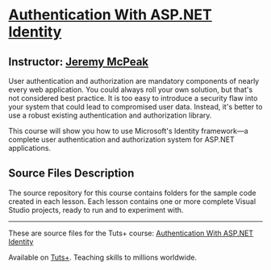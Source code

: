 # [Authentication With ASP.NET Identity][published url]
## Instructor: [Jeremy McPeak][instructor url]



User authentication and authorization are mandatory components of nearly every web application. You could always roll your own solution, but that's not considered best practice. It is too easy to introduce a security flaw into your system that could lead to compromised user data. Instead, it's better to use a robust existing authentication and authorization library.

This course will show you how to use Microsoft's Identity framework—a complete user authentication and authorization system for ASP.NET applications.

## Source Files Description

The source repository for this course contains folders for the sample code created in each lesson. Each lesson contains one or more complete Visual Studio projects, ready to run and to experiment with.


------

These are source files for the Tuts+ course: [Authentication With ASP.NET Identity][published url]

Available on [Tuts+](https://tutsplus.com). Teaching skills to millions worldwide.

[published url]: https://code.tutsplus.com/courses/authentication-with-aspnet-identity
[instructor url]: https://tutsplus.com/authors/jeremy-mcpeak
